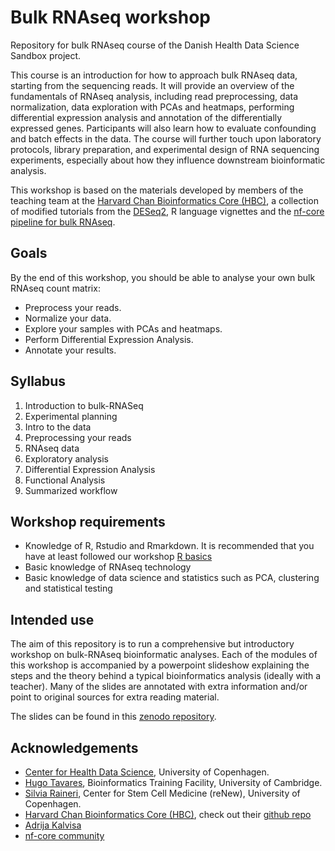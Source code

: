 # Bulk RNAseq workshop

Repository for bulk RNAseq course of the Danish Health Data Science Sandbox project.

This course is an introduction for how to approach bulk RNAseq data, starting from the sequencing reads. It will provide an overview of the fundamentals of RNAseq analysis, including read preprocessing, data normalization, data exploration with PCAs and heatmaps, performing differential expression analysis and annotation of the differentially expressed genes. Participants will also learn how to evaluate confounding and batch effects in the data. The course will further touch upon laboratory protocols, library preparation, and experimental design of RNA sequencing experiments, especially about how they influence downstream bioinformatic analysis. 

This workshop is based on the materials developed by members of the teaching team at the [Harvard Chan Bioinformatics Core (HBC)](http://bioinformatics.sph.harvard.edu/), a collection of modified tutorials from the [DESeq2](https://www.bioconductor.org/packages/devel/bioc/vignettes/DESeq2/inst/doc/DESeq2.html), R language vignettes and the [nf-core pipeline for bulk RNAseq](https://nf-co.re/rnaseq/3.6).

## Goals

By the end of this workshop, you should be able to analyse your own bulk RNAseq count matrix:
  - Preprocess your reads.
  - Normalize your data.
  - Explore your samples with PCAs and heatmaps.
  - Perform Differential Expression Analysis.
  - Annotate your results.

## Syllabus

1. Introduction to bulk-RNASeq
2. Experimental planning
3. Intro to the data
4. Preprocessing your reads
5. RNAseq data
6. Exploratory analysis
7. Differential Expression Analysis
8. Functional Analysis
9. Summarized workflow

## Workshop requirements

- Knowledge of R, Rstudio and Rmarkdown. It is recommended that you have at least followed our workshop [R basics](https://github.com/Center-for-Health-Data-Science/FromExceltoR_2022)
- Basic knowledge of RNAseq technology
- Basic knowledge of data science and statistics such as PCA, clustering and statistical testing

## Intended use

The aim of this repository is to run a comprehensive but introductory workshop on bulk-RNAseq bioinformatic analyses. Each of the modules of this workshop is accompanied by a powerpoint slideshow explaining the steps and the theory behind a typical bioinformatics analysis (ideally with a teacher). Many of the slides are annotated with extra information and/or point to original sources for extra reading material.

The slides can be found in this [zenodo repository](https://zenodo.org/record/7565963).

## Acknowledgements

- [Center for Health Data Science](https://heads.ku.dk/), University of Copenhagen.
- [Hugo Tavares](https://bioinfotraining.bio.cam.ac.uk/about), Bioinformatics Training Facility, University of Cambridge.
- [Silvia Raineri](https://renew.ku.dk/research/reseach-groups/serup-group/), Center for Stem Cell Medicine (reNew), University of Copenhagen.
- [Harvard Chan Bioinformatics Core (HBC)](http://bioinformatics.sph.harvard.edu/), check out their [github repo](https://github.com/hbctraining/DGE_workshop_salmon_online)
- [Adrija Kalvisa](https://renew.ku.dk/people/?id=645384&vis=medarbejder)
- [nf-core community](https://nf-co.re/)
